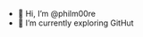- 👋 Hi, I’m @philm00re
- 🌱 I’m currently exploring GitHut

<!---
philm00re/philm00re is a ✨ special ✨ repository because its `README.md` (this file) appears on your GitHub profile.
You can click the Preview link to take a look at your changes.
--->
